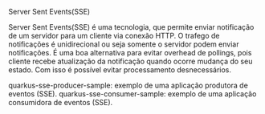 Server Sent Events(SSE)

Server Sent Events(SSE) é uma tecnologia, que permite enviar notificação de um servidor para um cliente via conexão HTTP. 
O trafego de notificações é unidirecional ou seja somente o servidor podem enviar notificações. 
É uma boa alternativa para evitar overhead de pollings, pois cliente recebe atualização da notificação quando ocorre mudança do seu estado. Com isso é possível evitar processamento desnecessários. 

quarkus-sse-producer-sample: exemplo de uma aplicação produtora de eventos (SSE). 
quarkus-sse-consumer-sample: exemplo de uma aplicação consumidora de eventos (SSE).
